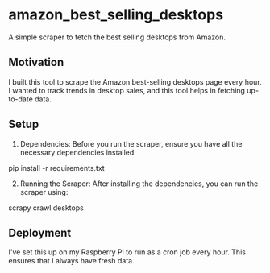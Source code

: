 # amazon_best_selling_desktops
A simple scraper to fetch the best selling desktops from Amazon.
## Motivation
I built this tool to scrape the Amazon best-selling desktops page every hour. I wanted to track trends in desktop sales, and this tool helps in fetching up-to-date data.
## Setup
1. Dependencies: Before you run the scraper, ensure you have all the necessary dependencies installed.

pip install -r requirements.txt

2. Running the Scraper: After installing the dependencies, you can run the scraper using:

scrapy crawl desktops
## Deployment
I've set this up on my Raspberry Pi to run as a cron job every hour. This ensures that I always have fresh data. 

